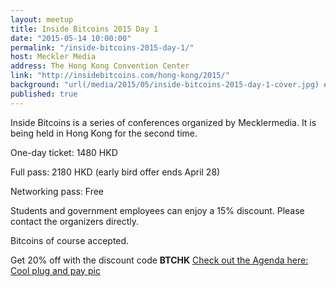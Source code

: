 ```yaml
---
layout: meetup
title: Inside Bitcoins 2015 Day 1
date: "2015-05-14 10:00:00"
permalink: "/inside-bitcoins-2015-day-1/"
host: Meckler Media
address: The Hong Kong Convention Center
link: "http://insidebitcoins.com/hong-kong/2015/"
background: "url(/media/2015/05/inside-bitcoins-2015-day-1-cover.jpg) #FF0000"
published: true
---
```


Inside Bitcoins is a series of conferences organized by Mecklermedia. It is being held in Hong Kong for the second time. 

One-day ticket: 1480 HKD 

Full pass: 2180 HKD (early bird offer ends April 28) 

Networking pass: Free 

Students and government employees can enjoy a 15% discount. Please contact the organizers directly. 

Bitcoins of course accepted.

Get 20% off with the discount code **BTCHK**
[Check out the Agenda here:](http://insidebitcoins.com/hong-kong/2015/agenda)  [Cool plug and pay pic](/media/2015/05/plug_and_pay.jpg)
